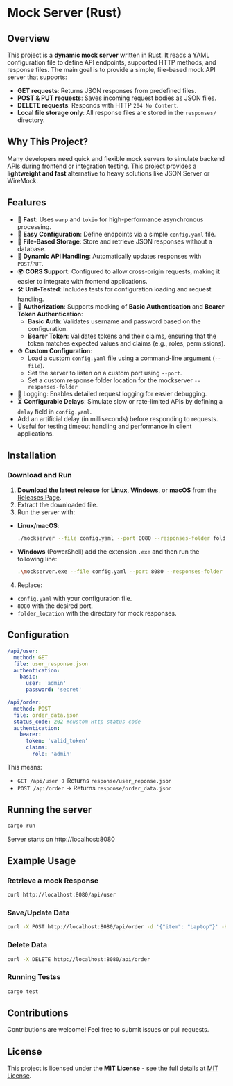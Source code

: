 # Mock Server (Rust)

## Overview
This project is a **dynamic mock server** written in Rust. It reads a YAML configuration file to define API endpoints, supported HTTP methods, and response files. The main goal is to provide a simple, file-based mock API server that supports:

- **GET requests**: Returns JSON responses from predefined files.
- **POST & PUT requests**: Saves incoming request bodies as JSON files.
- **DELETE requests**: Responds with HTTP `204 No Content`.
- **Local file storage only**: All response files are stored in the `responses/` directory.

## Why This Project?
Many developers need quick and flexible mock servers to simulate backend APIs during frontend or integration testing. This project provides a **lightweight and fast** alternative to heavy solutions like JSON Server or WireMock.

## Features
- 🚀 **Fast**: Uses `warp` and `tokio` for high-performance asynchronous processing.
- 📜 **Easy Configuration**: Define endpoints via a simple `config.yaml` file.
- 💾 **File-Based Storage**: Store and retrieve JSON responses without a database.
- 🔄 **Dynamic API Handling**: Automatically updates responses with `POST`/`PUT`.
- 🌍 **CORS Support**: Configured to allow cross-origin requests, making it easier to integrate with frontend applications.
- 🛠 **Unit-Tested**: Includes tests for configuration loading and request handling.
- 🔐 **Authorization**: Supports mocking of **Basic Authentication** and **Bearer Token Authentication**:
    - **Basic Auth**: Validates username and password based on the configuration.
    - **Bearer Token**: Validates tokens and their claims, ensuring that the token matches expected values and claims (e.g., roles, permissions).
- ⚙️ **Custom Configuration**:
  - Load a custom `config.yaml` file using a command-line argument (`--file`).
  - Set the server to listen on a custom port using `--port`.
  - Set a custom response folder location for the mockserver `--responses-folder`
- 📝 Logging: Enables detailed request logging for easier debugging.
- ⏳ **Configurable Delays**: Simulate slow or rate-limited APIs by defining a `delay` field in `config.yaml`.
- Add an artificial delay (in milliseconds) before responding to requests.
- Useful for testing timeout handling and performance in client applications.

## Installation


### Download and Run
1. **Download the latest release** for **Linux**, **Windows**, or **macOS** from the [Releases Page](https://github.com/sfeSantos/mockserver/releases).
2. Extract the downloaded file.
3. Run the server with:
  - **Linux/macOS**:
    ```sh
    ./mockserver --file config.yaml --port 8080 --responses-folder folder_location
    ```
  - **Windows** (PowerShell) add the extension `.exe` and then run the following line:
    ```sh
    .\mockserver.exe --file config.yaml --port 8080 --responses-folder folder_location
    ```
4. Replace:
  - `config.yaml` with your configuration file.
  - `8080` with the desired port.
  - `folder_location` with the directory for mock responses.

## Configuration
```yaml
/api/user:
  method: GET
  file: user_response.json
  authentication:
    basic:
      user: 'admin'
      password: 'secret'

/api/order:
  method: POST
  file: order_data.json
  status_code: 202 #custom Http status code
  authentication:
    bearer:
      token: 'valid_token'
      claims:
        role: 'admin'
```
This means:
- `GET /api/user` &rarr; Returns `response/user_reponse.json`
- `POST /api/order` &rarr; Returns `response/order_data.json`

## Running the server
```sh
cargo run
```
Server starts on http://localhost:8080

## Example Usage
### Retrieve a mock Response

```sh
curl http://localhost:8080/api/user
```

### Save/Update Data
```sh
curl -X POST http://localhost:8080/api/order -d '{"item": "Laptop"}' -H "Content-Type: application/json"
```

### Delete Data
```sh
curl -X DELETE http://localhost:8080/api/order
```

### Running Testss
```sh
cargo test
```

## Contributions
Contributions are welcome! Feel free to submit issues or pull requests.

## License
This project is licensed under the **MIT License** - see the full details at [MIT License](https://mit-license.org/).
